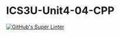 # ICS3U-Unit4-04-CPP

[![GitHub's Super Linter](https://github.com/trent-hodgins-01/ICS3U-Unit4-04-CPP/workflows/GitHub's%20Super%20Linter/badge.svg)](https://github.com/trent-hodgins-01/ICS3U-Unit4-04-CPP/actions)
